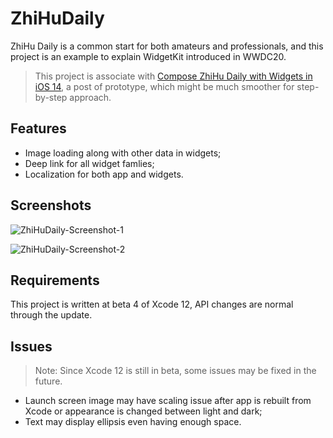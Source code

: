 #  ZhiHuDaily

ZhiHu Daily is a common start for both amateurs and professionals, and this project is an example to explain WidgetKit introduced in WWDC20.

> This project is associate with [Compose ZhiHu Daily with Widgets in iOS 14](https://jasonewnl.github.io/compose-zhihu-daily-with-widgets-in-ios-14/), a post of prototype, which might be much smoother for step-by-step approach.

## Features

- Image loading along with other data in widgets;
- Deep link for all widget famlies;
- Localization for both app and widgets.

## Screenshots

![ZhiHuDaily-Screenshot-1](Screenshots/ZhiHuDaily-Screenshot-1.png)

![ZhiHuDaily-Screenshot-2](Screenshots/ZhiHuDaily-Screenshot-2.png)

## Requirements

This project is written at beta 4 of Xcode 12, API changes are normal through the update.

## Issues

> Note: Since Xcode 12 is still in beta, some issues may be fixed in the future.

- Launch screen image may have scaling issue after app is rebuilt from Xcode or appearance is changed between light and dark;
- Text may display ellipsis even having enough space. 
